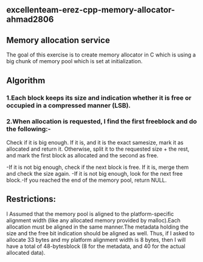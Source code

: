 ## excellenteam-erez-cpp-memory-allocator-ahmad2806
## Memory allocation service

The goal of this exercise is to create memory allocator in C which is using a big chunk of memory pool which is set at initialization.

## Algorithm
### 1.Each block keeps its size and indication whether it is free or occupied in a compressed manner (LSB).
### 2.When allocation is requested, I find the first freeblock and do the following:-
Check if it is big enough. If it is, and it is the exact samesize, mark it as allocated and return it. 
Otherwise, split it to the requested size + the rest, and mark the first block as allocated and the second as free.

-If it is not big enough, check if the next block is free. If it is, merge them and check the size again.
-If it is not big enough, look for the next free block.-If you reached the end of the memory pool, return NULL.

## Restrictions:
I Assumed that the memory pool is aligned to the platform-specific alignment width (like any allocated memory provided by malloc).Each allocation must be aligned in the same manner.The metadata holding the size and the free bit indication should be aligned as well.
Thus, if I asked to allocate 33 bytes and my platform alignment width is 8 bytes, then I will have a total of 48-bytesblock (8 for the metadata, and 40 for the actual allocated data).
